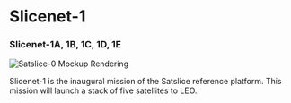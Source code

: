 # Slicenet-1

### Slicenet-1A, 1B, 1C, 1D, 1E

![Satslice-0 Mockup Rendering](/img/satslice-0-thumb.png)

Slicenet-1 is the inaugural mission of the Satslice reference platform. This mission will launch a stack of five satellites to LEO.
